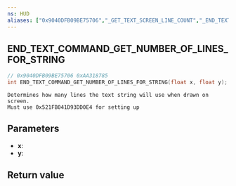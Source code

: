 ```yaml
---
ns: HUD
aliases: ["0x9040DFB09BE75706","_GET_TEXT_SCREEN_LINE_COUNT","_END_TEXT_COMMAND_GET_LINE_COUNT", "_END_TEXT_COMMAND_LINE_COUNT"]
---
```

## END_TEXT_COMMAND_GET_NUMBER_OF_LINES_FOR_STRING

```c
// 0x9040DFB09BE75706 0xAA318785
int END_TEXT_COMMAND_GET_NUMBER_OF_LINES_FOR_STRING(float x, float y);
```

```
Determines how many lines the text string will use when drawn on screen.
Must use 0x521FB041D93DD0E4 for setting up
```

## Parameters
* **x**: 
* **y**: 

## Return value
